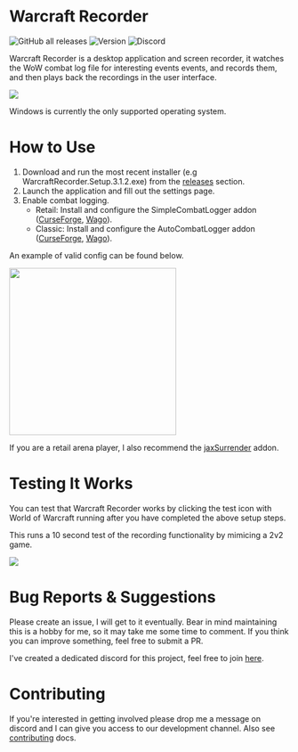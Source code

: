 # Warcraft Recorder
![GitHub all releases](https://img.shields.io/github/downloads/aza547/wow-recorder/total)
![Version](https://img.shields.io/github/package-json/v/aza547/wow-recorder?filename=release%2Fapp%2Fpackage.json)
![Discord](https://img.shields.io/discord/1004860808737591326)

Warcraft Recorder is a desktop application and screen recorder, it watches the WoW combat log file for interesting events events, and records them, and then plays back the recordings in the user interface.

![](https://i.imgur.com/cYxXXtD.png)

Windows is currently the only supported operating system. 

#  How to Use
1. Download and run the most recent installer (e.g WarcraftRecorder.Setup.3.1.2.exe) from the [releases](https://github.com/aza547/wow-recorder/releases) section.
1. Launch the application and fill out the settings page.
1. Enable combat logging.
    - Retail: Install and configure the SimpleCombatLogger addon ([CurseForge](https://www.curseforge.com/wow/addons/simplecombatlogger), [Wago](https://addons.wago.io/addons/simplecombatlogger)).
    - Classic: Install and configure the AutoCombatLogger addon ([CurseForge](https://www.curseforge.com/wow/addons/autocombatlogger), [Wago](https://addons.wago.io/addons/autocombatlogger)). 

An example of valid config can be found below.

<img src="https://i.imgur.com/KHw04UH.png" width="300">

If you are a retail arena player, I also recommend the [jaxSurrender](https://www.curseforge.com/wow/addons/jaxsurrender) addon.

# Testing It Works

You can test that Warcraft Recorder works by clicking the test icon with World of Warcraft running after you have completed the above setup steps. 

This runs a 10 second test of the recording functionality by mimicing a 2v2 game.

<img src="https://i.imgur.com/bwChWgI.png">

# Bug Reports & Suggestions

Please create an issue, I will get to it eventually. Bear in mind maintaining this is a hobby for me, so it may take me some time to comment. If you think you can improve something, feel free to submit a PR.

I've created a dedicated discord for this project, feel free to join [here](https://discord.gg/NPha7KdjVk).

# Contributing

If you're interested in getting involved please drop me a message on discord and I can give you access to our development channel. Also see [contributing](https://github.com/aza547/wow-recorder/blob/main/docs/CONTRIBUTING.md) docs.
